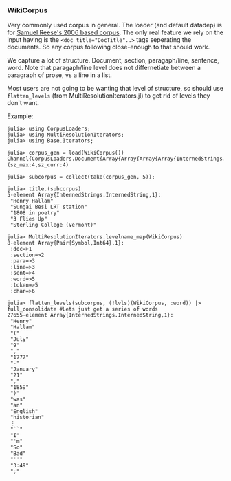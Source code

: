 
### WikiCorpus

Very commonly used corpus in general.
The loader (and default datadep) is for [Samuel Reese's 2006 based corpus](http://www.lsi.upc.edu/~nlp/wikicorpus/).
The only real feature we rely on the input having is the `<doc title="DocTitle"..>` tags seperating the documents.
So any corpus following close-enough to that should work.

We capture a lot of structure.
Document, section, paragaph/line, sentence, word.
Note that paragaph/line level does not differnetiate between a paragraph of prose, vs a line in a list.

Most users are not going to be wanting that level of structure,
so should use `flatten_levels` (from MultiResolutionIterators.jl)  to get rid of levels they don't want.



Example:

```
julia> using CorpusLoaders;
julia> using MultiResolutionIterators;
julia> using Base.Iterators;

julia> corpus_gen = load(WikiCorpus())
Channel{CorpusLoaders.Document{Array{Array{Array{Array{InternedStrings.InternedString,1},1},1},1},InternedStrings.InternedString}}(sz_max:4,sz_curr:4)

julia> subcorpus = collect(take(corpus_gen, 5));

julia> title.(subcorpus)
5-element Array{InternedStrings.InternedString,1}:
 "Henry Hallam"
 "Sungai Besi LRT station"
 "1808 in poetry"
 "3 Flies Up"
 "Sterling College (Vermont)"

julia> MultiResolutionIterators.levelname_map(WikiCorpus)
8-element Array{Pair{Symbol,Int64},1}:
 :doc=>1
 :section=>2
 :para=>3
 :line=>3
 :sent=>4
 :word=>5
 :token=>5
 :char=>6

julia> flatten_levels(subcorpus, (!lvls)(WikiCorpus, :word)) |> full_consolidate #Lets just get a series of words
27655-element Array{InternedStrings.InternedString,1}:
 "Henry"
 "Hallam"
 "("
 "July"
 "9"
 ","
 "1777"
 "-"
 "January"
 "21"
 ","
 "1859"
 ")"
 "was"
 "an"
 "English"
 "historian"
 ⋮
 "``"
 "I"
 "'m"
 "So"
 "Bad"
 "''"
 "3:49"
 ";"

```
